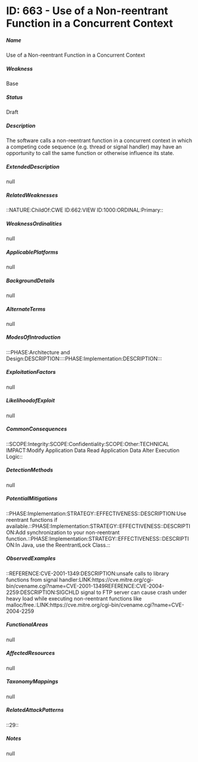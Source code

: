 # ID: 663 - Use of a Non-reentrant Function in a Concurrent Context
<h5>Name</h5>Use of a Non-reentrant Function in a Concurrent Context
<h5>Weakness</h5>Base
<h5>Status</h5>Draft
<h5>Description</h5>The software calls a non-reentrant function in a concurrent context in which a competing code sequence (e.g. thread or signal handler) may have an opportunity to call the same function or otherwise influence its state.
<h5>ExtendedDescription</h5>null
<h5>RelatedWeaknesses</h5>::NATURE:ChildOf:CWE ID:662:VIEW ID:1000:ORDINAL:Primary::
<h5>WeaknessOrdinalities</h5>null
<h5>ApplicablePlatforms</h5>null
<h5>BackgroundDetails</h5>null
<h5>AlternateTerms</h5>null
<h5>ModesOfIntroduction</h5>:::PHASE:Architecture and Design:DESCRIPTION::::PHASE:Implementation:DESCRIPTION:::
<h5>ExploitationFactors</h5>null
<h5>LikelihoodofExploit</h5>null
<h5>CommonConsequences</h5>::SCOPE:Integrity:SCOPE:Confidentiality:SCOPE:Other:TECHNICAL IMPACT:Modify Application Data Read Application Data Alter Execution Logic::
<h5>DetectionMethods</h5>null
<h5>PotentialMitigations</h5>::PHASE:Implementation:STRATEGY::EFFECTIVENESS::DESCRIPTION:Use reentrant functions if available.::PHASE:Implementation:STRATEGY::EFFECTIVENESS::DESCRIPTION:Add synchronization to your non-reentrant function.::PHASE:Implementation:STRATEGY::EFFECTIVENESS::DESCRIPTION:In Java, use the ReentrantLock Class.::
<h5>ObservedExamples</h5>::REFERENCE:CVE-2001-1349:DESCRIPTION:unsafe calls to library functions from signal handler:LINK:https://cve.mitre.org/cgi-bin/cvename.cgi?name=CVE-2001-1349REFERENCE:CVE-2004-2259:DESCRIPTION:SIGCHLD signal to FTP server can cause crash under heavy load while executing non-reentrant functions like malloc/free.:LINK:https://cve.mitre.org/cgi-bin/cvename.cgi?name=CVE-2004-2259
<h5>FunctionalAreas</h5>null
<h5>AffectedResources</h5>null
<h5>TaxonomyMappings</h5>null
<h5>RelatedAttackPatterns</h5>::29::
<h5>Notes</h5>null

